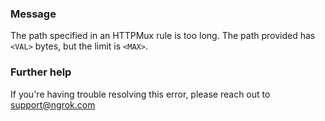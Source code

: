 
### Message
The path specified in an HTTPMux rule is too long. The path provided has <code>&lt;VAL&gt;</code> bytes, but the limit is <code>&lt;MAX&gt;</code>.

### Further help
If you're having trouble resolving this error, please reach out to [support@ngrok.com](mailto:support@ngrok.com?subject=Help%20with%20ERR_NGROK_2070)

